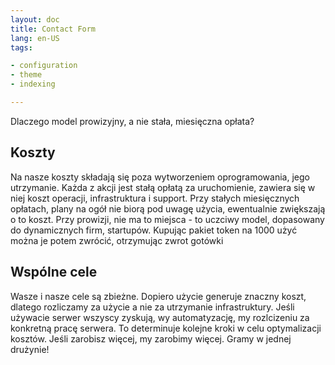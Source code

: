 ```yaml
---
layout: doc
title: Contact Form
lang: en-US
tags:

- configuration
- theme
- indexing

---
```


Dlaczego model prowizyjny, a nie stała, miesięczna opłata?

## Koszty

Na nasze koszty składają się poza wytworzeniem oprogramowania, jego utrzymanie.
Każda z akcji jest stałą opłatą za uruchomienie, zawiera się w niej koszt operacji, infrastruktura i support.
Przy stałych miesięcznych opłatach, plany na ogół nie biorą pod uwagę użycia, ewentualnie zwiększają o to koszt.
Przy prowizji, nie ma to miejsca - to uczciwy model, dopasowany do dynamicznych firm, startupów.
Kupując pakiet token na 1000 użyć można je potem zwrócić, otrzymując zwrot gotówki 


## Wspólne cele
Wasze i nasze cele są zbieżne.
Dopiero użycie generuje znaczny koszt, dlatego rozliczamy za użycie a nie za utrzymanie infrastruktury.
Jeśli używacie serwer wszyscy zyskują, wy automatyzację, my rozlcizeniu za konkretną pracę serwera. 
To determinuje kolejne kroki w celu optymalizacji kosztów.
Jeśli zarobisz więcej, my zarobimy więcej. 
Gramy w jednej drużynie!
